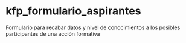 # kfp_formulario_aspirantes
Formulario para recabar datos y nivel de conocimientos a los posibles participantes de una acción formativa
